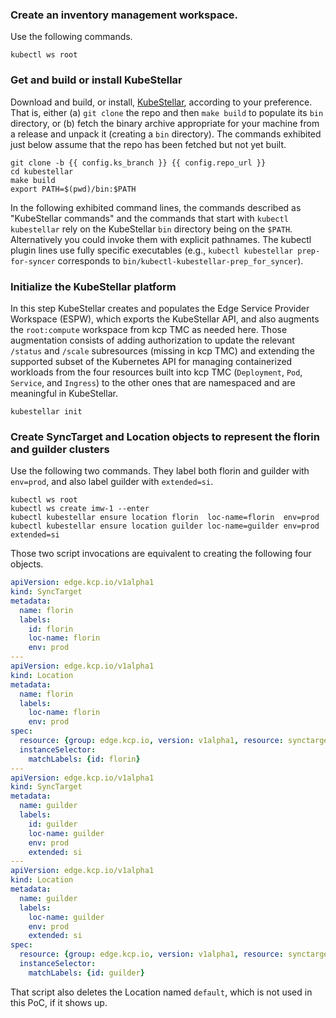 <!--example1-post-kcp-start-->
### Create an inventory management workspace.

Use the following commands.

```shell
kubectl ws root
```

### Get and build or install KubeStellar

Download and build, or install, <a href="{{config.repo_url}}">KubeStellar</a>,
according to your preference.  That is, either (a) `git clone` the
repo and then `make build` to populate its `bin` directory, or (b)
fetch the binary archive appropriate for your machine from a release
and unpack it (creating a `bin` directory).  The commands exhibited
just below assume that the repo has been fetched but not yet built.

```shell
git clone -b {{ config.ks_branch }} {{ config.repo_url }}
cd kubestellar
make build
export PATH=$(pwd)/bin:$PATH
```

In the following exhibited command lines, the commands described as
"KubeStellar commands" and the commands that start with `kubectl
kubestellar` rely on the KubeStellar `bin` directory being on the
`$PATH`.  Alternatively you could invoke them with explicit pathnames.
The kubectl plugin lines use fully specific executables (e.g.,
`kubectl kubestellar prep-for-syncer` corresponds to
`bin/kubectl-kubestellar-prep_for_syncer`).

### Initialize the KubeStellar platform

In this step KubeStellar creates and populates the Edge Service
Provider Workspace (ESPW), which exports the KubeStellar API, and also
augments the `root:compute` workspace from kcp TMC as needed here.
Those augmentation consists of adding authorization to update the
relevant `/status` and `/scale` subresources (missing in kcp TMC) and
extending the supported subset of the Kubernetes API for managing
containerized workloads from the four resources built into kcp TMC
(`Deployment`, `Pod`, `Service`, and `Ingress`) to the other ones that
are namespaced and are meaningful in KubeStellar.

```shell
kubestellar init
```
 
### Create SyncTarget and Location objects to represent the florin and guilder clusters

Use the following two commands. They label both florin and guilder
with `env=prod`, and also label guilder with `extended=si`.

```shell
kubectl ws root
kubectl ws create imw-1 --enter
kubectl kubestellar ensure location florin  loc-name=florin  env=prod
kubectl kubestellar ensure location guilder loc-name=guilder env=prod extended=si
```

Those two script invocations are equivalent to creating the following
four objects.

```yaml
apiVersion: edge.kcp.io/v1alpha1
kind: SyncTarget
metadata:
  name: florin
  labels:
    id: florin
    loc-name: florin
    env: prod
---
apiVersion: edge.kcp.io/v1alpha1
kind: Location
metadata:
  name: florin
  labels:
    loc-name: florin
    env: prod
spec:
  resource: {group: edge.kcp.io, version: v1alpha1, resource: synctargets}
  instanceSelector:
    matchLabels: {id: florin}
---
apiVersion: edge.kcp.io/v1alpha1
kind: SyncTarget
metadata:
  name: guilder
  labels:
    id: guilder
    loc-name: guilder
    env: prod
    extended: si
---
apiVersion: edge.kcp.io/v1alpha1
kind: Location
metadata:
  name: guilder
  labels:
    loc-name: guilder
    env: prod
    extended: si
spec:
  resource: {group: edge.kcp.io, version: v1alpha1, resource: synctargets}
  instanceSelector:
    matchLabels: {id: guilder}
```

That script also deletes the Location named `default`, which is not
used in this PoC, if it shows up.

<!--example1-post-kcp-end-->
